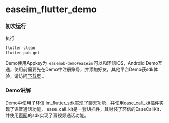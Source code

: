 # easeim_flutter_demo

### 初次运行
执行
```Java
flutter clean
flutter pub get
```

Demo使用Appkey为` easemob-demo#easeim`
可以和环信iOS，Android Demo互通，使用前需要先在Demo中注册账号，并添加好友，其他平台Demo获sdk体验，请访问[下载页](https://www.easemob.com/download/im) 。

### Demo讲解

Demo中使用了环信 [im_flutter_sdk](https://github.com/easemob/im_flutter_sdk)实现了聊天功能，并使用[ease_call_kit](https://github.com/easemob/ease_call_kit)插件实现了语音通话功能， ease_call_kit是一套UI插件，其封装了环信的EaseCallKit，并使用[声网](https://www.agora.io/cn/)的sdk实现了音视频通话功能。

